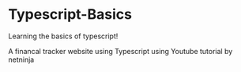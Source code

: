 # Typescript-Basics
Learning the basics of typescript!

A financal tracker website 
using Typescript
using Youtube tutorial by netninja
